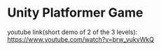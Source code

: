 # Unity Platformer Game
youtube link(short demo of 2 of the 3 levels): https://www.youtube.com/watch?v=brw_vukvWkQ
 
